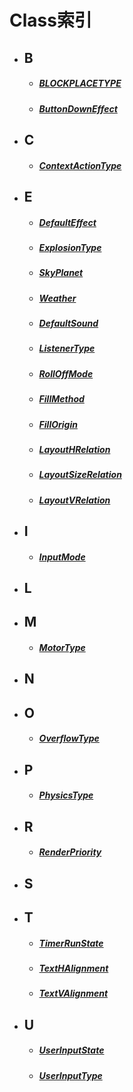 # Class索引

- ## B
    - ##### [BLOCKPLACETYPE](/Api/Enumerate/UI/BlockPlaceType.md)
    - ##### [ButtonDownEffect](/Api/Enumerate/UI/ButtonDownEffect.md)

- ## C
    - ##### [ContextActionType](/Api/Enumerate/UserInput/ContextActionType.md)

- ## E
    - ##### [DefaultEffect](/Api/Enumerate/Effect/EnumDefaultEffect.md)
    - ##### [ExplosionType](/Api/Enumerate/Effect/ExplosionType.md)
    - ##### [SkyPlanet](/Api/Enumerate/GamePlay/EnumSkyPlanet.md)
    - ##### [Weather](/Api/Enumerate/GamePlay/EnumWeather.md)
    - ##### [DefaultSound](/Api/Enumerate/Sound/EnumDefaultSound.md)
    - ##### [ListenerType](/Api/Enumerate/Sound/EnumListenerType.md)
    - ##### [RollOffMode](/Api/Enumerate/Sound/EnumRollOffMode.md)
    - ##### [FillMethod](/Api/Enumerate/UI/EnumFillMethod.md)
    - ##### [FillOrigin](/Api/Enumerate/UI/EnumFillOrigin.md)
    - ##### [LayoutHRelation](/Api/Enumerate/UI/EnumLayoutHRelation.md)
    - ##### [LayoutSizeRelation](/Api/Enumerate/UI/EnumLayoutSizeRelation.md)
    - ##### [LayoutVRelation](/Api/Enumerate/UI/EnumLayoutVRelation.md)

- ## I
    - ##### [InputMode](/Api/Enumerate/UI/InputMode.md)
- ## L

    
- ## M
    - ##### [MotorType](/Api/Enumerate/Physics/MotorType.md)
- ## N

- ## O
    - ##### [OverflowType](/Api/Enumerate/UI/OverflowType.md)

- ## P
    - ##### [PhysicsType](/Api/Enumerate/Physics/PhysicsType.md)
- ## R
    - ##### [RenderPriority](/Api/Enumerate/UI/RenderPriority.md)
- ## S
    

- ## T
    - ##### [TimerRunState](/Api/Enumerate/GamePlay/TimerRunState.md)
    - ##### [TextHAlignment](/Api/Enumerate/UI/TextHAlignment.md)
    - ##### [TextVAlignment](/Api/Enumerate/UI/TextVAlignment.md)

- ## U
    - ##### [UserInputState](/Api/Enumerate/UserInput/UserInputState.md)
    - ##### [UserInputType](/Api/Enumerate/UserInput/UserInputType.md)